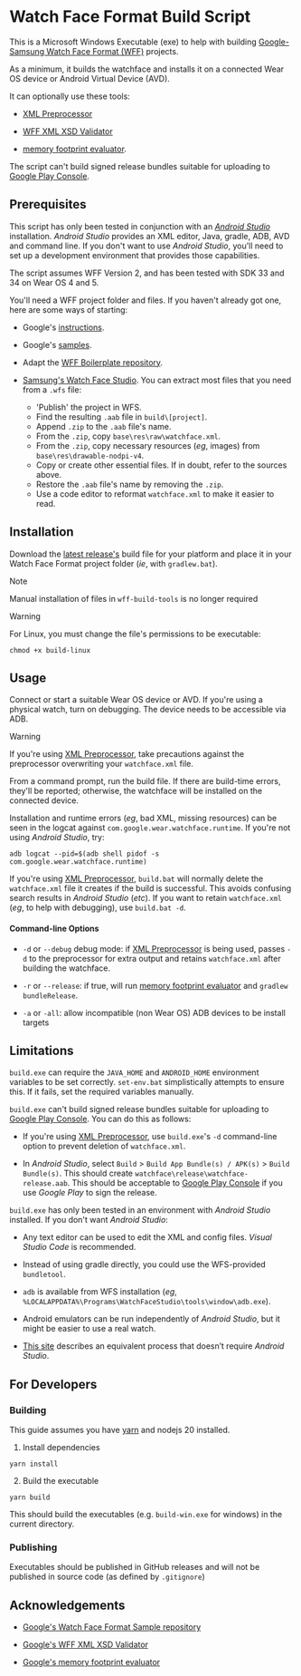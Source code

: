 # Watch Face Format Build Script

This is a Microsoft Windows Executable (exe) to help with building [Google-Samsung Watch Face Format (WFF)](https://developer.android.com/training/wearables/wff) projects.

As a minimum, it builds the watchface and installs it on a connected Wear OS device or Android Virtual Device (AVD).

It can optionally use these tools:

- [XML Preprocessor](https://github.com/gondwanasoft/xml-preprocessor)

- [WFF XML XSD Validator](https://github.com/google/watchface/blob/main/third_party/wff/README.md)

- [memory footprint evaluator](https://github.com/google/watchface/tree/main/play-validations).

The script can't build signed release bundles suitable for uploading to [Google Play Console](https://play.google.com/console).

## Prerequisites

This script has only been tested in conjunction with an [_Android Studio_](https://developer.android.com/studio/intro) installation. _Android Studio_ provides an XML editor, Java, gradle, ADB, AVD and command line. If you don't want to use _Android Studio_, you'll need to set up a development environment that provides those capabilities.

The script assumes WFF Version 2, and has been tested with SDK 33 and 34 on Wear OS 4 and 5.

You'll need a WFF project folder and files. If you haven't already got one, here are some ways of starting:

- Google's [instructions](https://developer.android.com/training/wearables/wff/setup).

- Google's [samples](https://github.com/android/wear-os-samples/tree/main/WatchFaceFormat).

- Adapt the [WFF Boilerplate repository](https://github.com/gondwanasoft/wff-boilerplate).

- [Samsung's Watch Face Studio](https://developer.samsung.com/watch-face-studio/overview.html). You can extract most files that you need from a `.wfs` file:
  - 'Publish' the project in WFS.
  - Find the resulting `.aab` file in `build\[project]`.
  - Append `.zip` to the `.aab` file's name.
  - From the `.zip`, copy `base\res\raw\watchface.xml`.
  - From the `.zip`, copy necessary resources (_eg_, images) from `base\res\drawable-nodpi-v4`.
  - Copy or create other essential files. If in doubt, refer to the sources above.
  - Restore the `.aab` file's name by removing the `.zip`.
  - Use a code editor to reformat `watchface.xml` to make it easier to read.

## Installation

Download the [latest release's](https://github.com/gondwanasoft/wff-build-script/releases/latest) build file for your platform and place it in your Watch Face Format project folder (_ie_, with `gradlew.bat`).

> [!NOTE]
> Manual installation of files in `wff-build-tools` is no longer required

> [!WARNING]
> For Linux, you must change the file's permissions to be executable:
>
> ```shell
> chmod +x build-linux
> ```

<!-- Create a `wff-build-tools` folder at the same level as your project folders (*ie*, it should be reachable via `..\wff-build-tools` from folders containing `gradlew.bat`).

Put `set-env.bat` into  `wff-build-tools`. (`set-env.bat` sets Windows environment variables that may be needed by `build.bat`.)

If you want to use the [XML Preprocessor](https://github.com/gondwanasoft/xml-preprocessor):

* Save your `watchface\src\main\res\raw\watchface.xml` file somewhere safe, because the preprocessor will probably overwrite it.

* Put your preprocessor input in `watchface\watchface-pp.xml`. If this file exists, `build.bat` will use the preprocessor to create `watchface\src\main\res\raw\watchface.xml` prior to building; if `watchface-pp.xml` doesn't exist, `build.bat` will build the watchface from the extant `watchface.xml`.

* Put [`preprocess.py`](https://github.com/gondwanasoft/xml-preprocessor) into `wff-build-tools`.

If you want WFF XML XSD validation:

* [Build `dwf-format-2-validator-1.0.jar`](https://github.com/google/watchface/blob/main/third_party/wff/README.md) or [download it](https://github.com/google/watchface/releases/tag/latest).

* Put `dwf-format-2-validator-1.0.jar` into `wff-build-tools`.

If you want memory footprint evaluation:

* [Build `memory-footprint.jar`](https://github.com/google/watchface/tree/main/play-validations) or [download it](https://github.com/google/watchface/releases/tag/latest).

* Put `memory-footprint.jar` into `wff-build-tools`. -->

## Usage

Connect or start a suitable Wear OS device or AVD. If you're using a physical watch, turn on debugging. The device needs to be accessible via ADB.

> [!WARNING]
> If you're using [XML Preprocessor](https://github.com/gondwanasoft/xml-preprocessor), take precautions against the preprocessor overwriting your `watchface.xml` file.

From a command prompt, run the build file. If there are build-time errors, they'll be reported; otherwise, the watchface will be installed on the connected device.

Installation and runtime errors (_eg_, bad XML, missing resources) can be seen in the logcat against `com.google.wear.watchface.runtime`. If you're not using _Android Studio_, try:

    adb logcat --pid=$(adb shell pidof -s com.google.wear.watchface.runtime)

If you're using [XML Preprocessor](https://github.com/gondwanasoft/xml-preprocessor), `build.bat` will normally delete the `watchface.xml` file it creates if the build is successful. This avoids confusing search results in _Android Studio_ (_etc_). If you want to retain `watchface.xml` (_eg_, to help with debugging), use `build.bat -d`.

#### Command-line Options

- `-d` or `--debug` debug mode: if [XML Preprocessor](https://github.com/gondwanasoft/xml-preprocessor) is being used, passes `-d` to the preprocessor for extra output and retains `watchface.xml` after building the watchface.

- `-r` or `--release`: if true, will run [memory footprint evaluator](https://github.com/google/watchface/tree/main/play-validations) and `gradlew bundleRelease`.

- `-a` or `-all`: allow incompatible (non Wear OS) ADB devices to be install targets

## Limitations

`build.exe` can require the `JAVA_HOME` and `ANDROID_HOME` environment variables to be set correctly. `set-env.bat` simplistically attempts to ensure this. If it fails, set the required variables manually.

`build.exe` can't build signed release bundles suitable for uploading to [Google Play Console](https://play.google.com/console). You can do this as follows:

- If you're using [XML Preprocessor](https://github.com/gondwanasoft/xml-preprocessor), use `build.exe`'s `-d` command-line option to prevent deletion of `watchface.xml`.

- In _Android Studio_, select `Build` > `Build App Bundle(s) / APK(s)` > `Build Bundle(s)`. This should create `watchface\release\watchface-release.aab`. This should be acceptable to [Google Play Console](https://play.google.com/console) if you use _Google Play_ to sign the release.

`build.exe` has only been tested in an environment with _Android Studio_ installed. If you don't want _Android Studio_:

- Any text editor can be used to edit the XML and config files. _Visual Studio Code_ is recommended.

- Instead of using gradle directly, you could use the WFS-provided `bundletool`.

- `adb` is available from WFS installation (_eg_, `%LOCALAPPDATA%\Programs\WatchFaceStudio\tools\window\adb.exe`).

- Android emulators can be run independently of _Android Studio_, but it might be easier to use a real watch.

- [This site](https://nthn.uk/blog/wfs) describes an equivalent process that doesn’t require _Android Studio_.

## For Developers

### Building

This guide assumes you have [yarn](https://yarnpkg.com/) and nodejs 20 installed.

1. Install dependencies

```shell
yarn install
```

2. Build the executable

```shell
yarn build
```

This should build the executables (e.g. `build-win.exe` for windows) in the current directory.

### Publishing

Executables should be published in GitHub releases and will not be published in source code (as defined by `.gitignore`)

## Acknowledgements

- [Google's Watch Face Format Sample repository](https://github.com/android/wear-os-samples/tree/main/WatchFaceFormat)

- [Google's WFF XML XSD Validator](https://github.com/google/watchface/blob/main/third_party/wff/README.md)

- [Google's memory footprint evaluator](https://github.com/google/watchface/tree/main/play-validations)

